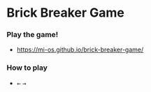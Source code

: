 # Brick Breaker Game

### Play the game!

- https://mi-os.github.io/brick-breaker-game/

### How to play

- <kbd>←</kbd> <kbd>→</kbd>
